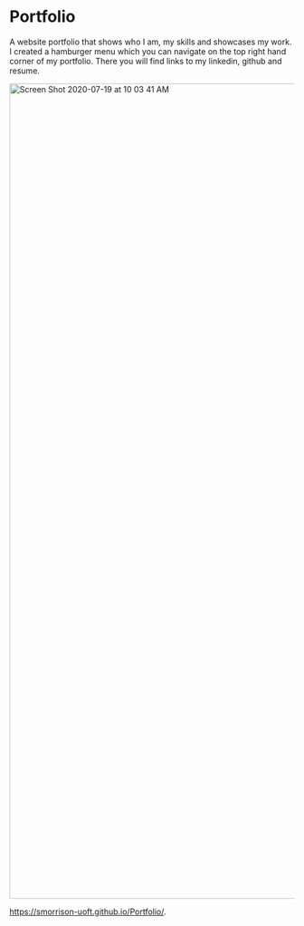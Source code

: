 # Portfolio

A website portfolio that shows who I am, my skills and showcases my work.
I created a hamburger menu which you can navigate on the top right hand corner of my portfolio. There you will find links to my linkedin, github and resume.

<img width="1440" alt="Screen Shot 2020-07-19 at 10 03 41 AM" src="https://user-images.githubusercontent.com/64607428/87876862-d6950300-c9a8-11ea-80da-6d93dd840966.png">

https://smorrison-uoft.github.io/Portfolio/.
